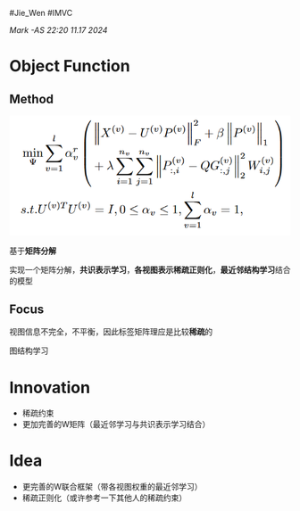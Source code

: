 #Jie_Wen #IMVC 

_Mark  -AS     22:20  11.17  2024_
# Object Function
## Method

![{B13A5E34-6B37-41EF-8FC3-C5F999F587F7}|500](https://raw.githubusercontent.com/Ah-saber/MyPic/main/%7BB13A5E34-6B37-41EF-8FC3-C5F999F587F7%7D.png)


基于**矩阵分解**  

实现一个矩阵分解，**共识表示学习**，**各视图表示稀疏正则化**，**最近邻结构学习**结合的模型

## Focus

视图信息不完全，不平衡，因此标签矩阵理应是比较**稀疏**的

图结构学习

# Innovation

- 稀疏约束
- 更加完善的W矩阵（最近邻学习与共识表示学习结合）

# Idea

- 更完善的W联合框架（带各视图权重的最近邻学习）
- 稀疏正则化（或许参考一下其他人的稀疏约束）

